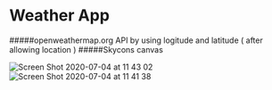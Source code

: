 # Weather App

 #####openweathermap.org API by using logitude and latitude ( after allowing location )
 #####Skycons canvas 
 
![Screen Shot 2020-07-04 at 11 43 02](https://user-images.githubusercontent.com/21170255/86509013-6bb2cc00-bded-11ea-8b09-9954a1ba3cde.jpg)
![Screen Shot 2020-07-04 at 11 41 38](https://user-images.githubusercontent.com/21170255/86509018-766d6100-bded-11ea-8cad-1544b8c0521e.jpg)
